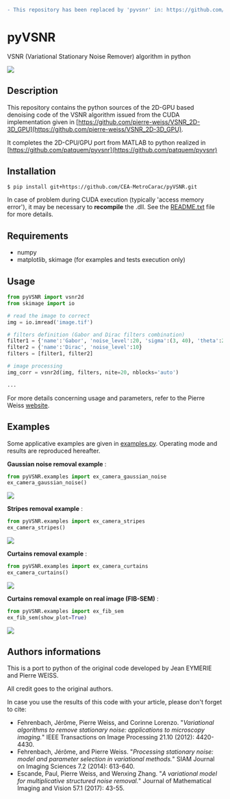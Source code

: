 
```diff
- This repository has been replaced by 'pyvsnr' in: https://github.com/CEA-MetroCarac/pyvnsr
```



# pyVSNR
VSNR (Variational Stationary Noise Remover) algorithm in python

![](pyVSNR/data/fib_sem_comp.png)

## Description

This repository contains the python sources of the 2D-GPU based denoising
 code of the VSNR algorithm issued from the CUDA implementation given in 
 [https://github.com/pierre-weiss/VSNR_2D-3D_GPU](https://github.com/pierre-weiss/VSNR_2D-3D_GPU).

It completes the 2D-CPU/GPU port from MATLAB to python realized in
[https://github.com/patquem/pyvsnr](https://github.com/patquem/pyvsnr)

 
## Installation

    $ pip install git+https://github.com/CEA-MetroCarac/pyVSNR.git

In case of problem during CUDA execution (typically 'access memory error'), 
it may be necessary to **recompile** the .dll.
See the [README.txt](pyVSNR/README.txt) file for more details.

## Requirements

- numpy
- matplotlib, skimage (for examples and tests execution only)

## Usage


```python
from pyVSNR import vsnr2d
from skimage import io

# read the image to correct
img = io.imread('image.tif')

# filters definition (Gabor and Dirac filters combination)
filter1 = {'name':'Gabor', 'noise_level':20, 'sigma':(3, 40), 'theta':210}
filter2 = {'name':'Dirac', 'noise_level':10}
filters = [filter1, filter2]

# image processing
img_corr = vsnr2d(img, filters, nite=20, nblocks='auto')

...
```
For more details concerning usage and parameters, refer to the Pierre Weiss 
 [website](https://www.math.univ-toulouse.fr/~weiss/PageCodes.html).
 
## Examples

Some applicative examples are given in 
[examples.py](pyVSNR/examples.py). Operating mode and results are
 reproduced hereafter. 


**Gaussian noise removal example** :

```python
from pyVSNR.examples import ex_camera_gaussian_noise 
ex_camera_gaussian_noise() 
```
![](pyVSNR/data/camera_gaussian_noise_comp.png)
 
**Stripes removal example** :

```python
from pyVSNR.examples import ex_camera_stripes 
ex_camera_stripes()
```
![](pyVSNR/data/camera_stripes_comp.png)

**Curtains removal example** :

```python
from pyVSNR.examples import ex_camera_curtains 
ex_camera_curtains()
```
![](pyVSNR/data/camera_curtains_comp.png)

**Curtains removal example on real image (FIB-SEM)** :

```python
from pyVSNR.examples import ex_fib_sem
ex_fib_sem(show_plot=True)
```
![](pyVSNR/data/fib_sem_comp.png)


## Authors informations

This is a port to python of the original code developed by Jean EYMERIE
 and Pierre WEISS.

All credit goes to the original authors.

In case you use the results of this code with your article, please don't forget
to cite:

- Fehrenbach, Jérôme, Pierre Weiss, and Corinne Lorenzo. "*Variational algorithms to remove stationary noise: applications to microscopy imaging.*" IEEE Transactions on Image Processing 21.10 (2012): 4420-4430.
- Fehrenbach, Jérôme, and Pierre Weiss. "*Processing stationary noise: model and parameter selection in variational methods.*" SIAM Journal on Imaging Sciences 7.2 (2014): 613-640.
- Escande, Paul, Pierre Weiss, and Wenxing Zhang. "*A variational model for multiplicative structured noise removal.*" Journal of Mathematical Imaging and Vision 57.1 (2017): 43-55.


